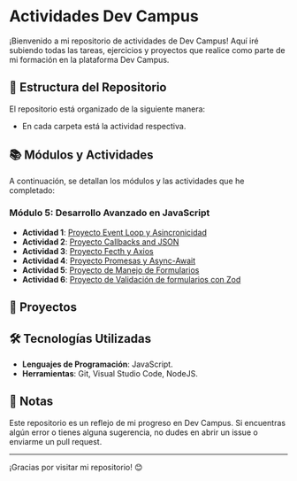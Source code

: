 # Actividades Dev Campus
 
 ¡Bienvenido a mi repositorio de actividades de Dev Campus! Aquí iré subiendo todas las tareas, ejercicios y proyectos que realice como parte de mi formación en la plataforma Dev Campus.
 
 ## 📁 Estructura del Repositorio
 
 El repositorio está organizado de la siguiente manera:
  - En cada carpeta está la actividad respectiva.
 
 
 ## 📚 Módulos y Actividades
 
 A continuación, se detallan los módulos y las actividades que he completado:
 
 ### Módulo 5: Desarrollo Avanzado en JavaScript
 - **Actividad 1**: [Proyecto Event Loop y Asincronicidad](https://github.com/eduardotec05/DesarrolloAvanzadoJS-DEV/tree/main/Proyecto%20Event%20Loop%20y%20Asincronicidad)
- **Actividad 2**: [Proyecto Callbacks and JSON](https://github.com/eduardotec05/DesarrolloAvanzadoJS-DEV/tree/main/Proyecto%20Callbacks%20and%20JSON)
- **Actividad 3**: [Proyecto Fecth y Axios](https://github.com/eduardotec05/DesarrolloAvanzadoJS-DEV/tree/main/Proyecto%20Fecth%20y%20Axios)
- **Actividad 4**: [Proyecto Promesas y Async-Await](https://github.com/eduardotec05/DesarrolloAvanzadoJS-DEV/tree/main/Proyecto%20Promesas%20y%20Async-Await)
- **Actividad 5**: [Proyecto de Manejo de Formularios](https://github.com/eduardotec05/DesarrolloAvanzadoJS-DEV/tree/main/Proyecto%20de%20Manejo%20de%20Formularios)
- **Actividad 6**: [Proyecto de Validación de formularios con Zod](https://github.com/eduardotec05/DesarrolloAvanzadoJS-DEV/tree/main/Proyecto%20de%20Validaci%C3%B3n%20de%20formularios%20con%20Zod)

 ## 🚀 Proyectos
 
 
 ## 🛠️ Tecnologías Utilizadas
 
 - **Lenguajes de Programación**: JavaScript.
 - **Herramientas**: Git, Visual Studio Code, NodeJS.
 
 ## 📝 Notas
 
 Este repositorio es un reflejo de mi progreso en Dev Campus. Si encuentras algún error o tienes alguna sugerencia, no dudes en abrir un issue o enviarme un pull request.
 
 
 ---
 
 ¡Gracias por visitar mi repositorio! 😊
